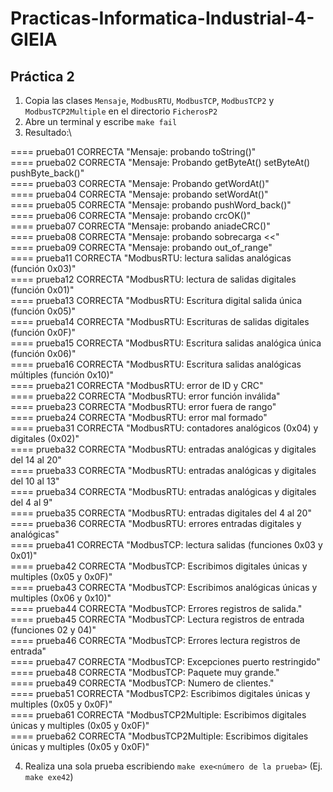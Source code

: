 # Practicas-Informatica-Industrial-4-GIEIA
## Práctica 2
1. Copia las clases `Mensaje`, `ModbusRTU`, `ModbusTCP`, `ModbusTCP2` y `ModbusTCP2Multiple` en el directorio `FicherosP2`
2. Abre un terminal y escribe `make fail`
3. Resultado:\

==== prueba01 CORRECTA   "Mensaje: probando toString()"\
==== prueba02 CORRECTA   "Mensaje: Probando getByteAt() setByteAt() pushByte_back()"\
==== prueba03 CORRECTA   "Mensaje: Probando getWordAt()"\
==== prueba04 CORRECTA   "Mensaje: probando setWordAt()"\
==== prueba05 CORRECTA   "Mensaje: probando pushWord_back()"\
==== prueba06 CORRECTA   "Mensaje: probando crcOK()"\
==== prueba07 CORRECTA   "Mensaje: probando aniadeCRC()"\
==== prueba08 CORRECTA   "Mensaje: probando sobrecarga <<"\
==== prueba09 CORRECTA   "Mensaje: probando out_of_range"\
==== prueba11 CORRECTA   "ModbusRTU: lectura salidas analógicas (función 0x03)"\
==== prueba12 CORRECTA   "ModbusRTU: lectura de salidas digitales (función 0x01)"\
==== prueba13 CORRECTA   "ModbusRTU: Escritura digital salida única (función 0x05)"\
==== prueba14 CORRECTA   "ModbusRTU: Escrituras de salidas digitales (función 0x0F)"\
==== prueba15 CORRECTA   "ModbusRTU: Escritura salidas analógica única (función 0x06)"\
==== prueba16 CORRECTA   "ModbusRTU: Escritura salidas analógicas múltiples (función 0x10)"\
==== prueba21 CORRECTA   "ModbusRTU: error de ID y CRC"\
==== prueba22 CORRECTA   "ModbusRTU: error función inválida"\
==== prueba23 CORRECTA   "ModbusRTU: error fuera de rango"\
==== prueba24 CORRECTA   "ModbusRTU: error mal formado"\
==== prueba31 CORRECTA   "ModbusRTU: contadores analógicos (0x04) y digitales (0x02)"\
==== prueba32 CORRECTA   "ModbusRTU: entradas analógicas y digitales del 14 al 20"\
==== prueba33 CORRECTA   "ModbusRTU: entradas analógicas y digitales del 10 al 13"\
==== prueba34 CORRECTA   "ModbusRTU: entradas analógicas y digitales del 4 al 9"\
==== prueba35 CORRECTA   "ModbusRTU: entradas digitales del 4 al 20"\
==== prueba36 CORRECTA   "ModbusRTU: errores entradas digitales y analógicas"\
==== prueba41 CORRECTA   "ModbusTCP: lectura salidas (funciones 0x03 y 0x01)"\
==== prueba42 CORRECTA   "ModbusTCP: Escribimos digitales únicas y multiples (0x05 y 0x0F)"\
==== prueba43 CORRECTA   "ModbusTCP: Escribimos analógicas únicas y multiples (0x06 y 0x10)"\
==== prueba44 CORRECTA   "ModbusTCP: Errores registros de salida."\
==== prueba45 CORRECTA   "ModbusTCP: Lectura registros de entrada (funciones 02 y 04)"\
==== prueba46 CORRECTA   "ModbusTCP: Errores lectura registros de entrada"\
==== prueba47 CORRECTA   "ModbusTCP: Excepciones puerto restringido"\
==== prueba48 CORRECTA   "ModbusTCP: Paquete muy grande."\
==== prueba49 CORRECTA   "ModbusTCP: Numero de clientes."\
==== prueba51 CORRECTA   "ModbusTCP2: Escribimos digitales únicas y multiples (0x05 y 0x0F)"\
==== prueba61 CORRECTA   "ModbusTCP2Multiple: Escribimos digitales únicas y multiples (0x05 y 0x0F)"\
==== prueba62 CORRECTA   "ModbusTCP2Multiple: Escribimos digitales únicas y multiples (0x05 y 0x0F)"

4. Realiza una sola prueba escribiendo `make exe<número de la prueba>` (Ej. `make exe42`)
